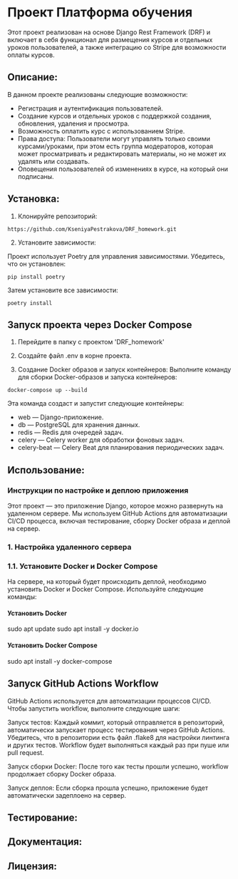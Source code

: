# Проект Платформа обучения

Этот проект реализован на основе Django Rest Framework (DRF) и включает в себя функционал для размещения курсов и
отдельных уроков пользователей, а также интеграцию со Stripe для возможности оплаты курсов.

## Описание:

В данном проекте реализованы следующие возможности:

- Регистрация и аутентификация пользователей.
- Создание курсов и отдельных уроков с поддержкой создания, обновления, удаления и просмотра.
- Возможность оплатить курс с использованием Stripe.
- Права доступа: Пользователи могут управлять только своими курсами/уроками, при этом есть группа модераторов, которая
  может просматривать и редактировать материалы, но не может их удалять или создавать.
- Оповещения пользователей об изменениях в курсе, на который они подписаны.

## Установка:

1. Клонируйте репозиторий:

```
https://github.com/KseniyaPestrakova/DRF_homework.git
```

2. Установите зависимости:

Проект использует Poetry для управления зависимостями. Убедитесь, что он установлен:

```
pip install poetry
```

Затем установите все зависимости:

```
poetry install
```

## Запуск проекта через Docker Compose

1. Перейдите в папку с проектом 'DRF_homework'

2. Создайте файл .env в корне проекта.
3. Создание Docker образов и запуск контейнеров:
   Выполните команду для сборки Docker-образов и запуска контейнеров:

```
docker-compose up --build
```

Эта команда создаст и запустит следующие контейнеры:

- web — Django-приложение.
- db — PostgreSQL для хранения данных.
- redis — Redis для очередей задач.
- celery — Celery worker для обработки фоновых задач.
- celery-beat — Celery Beat для планирования периодических задач.

## Использование:

### Инструкции по настройке и деплою приложения

Этот проект — это приложение Django, которое можно развернуть на удаленном сервере. Мы используем GitHub Actions для
автоматизации CI/CD процесса, включая тестирование, сборку Docker образа и деплой на сервер.

### 1. Настройка удаленного сервера

### 1.1. Установите Docker и Docker Compose

На сервере, на который будет происходить деплой, необходимо установить Docker и Docker Compose. Используйте следующие
команды:

#### Установить Docker

sudo apt update
sudo apt install -y docker.io

#### Установить Docker Compose

sudo apt install -y docker-compose

## Запуск GitHub Actions Workflow

GitHub Actions используется для автоматизации процессов CI/CD. Чтобы запустить workflow, выполните следующие шаги:

Запуск тестов: Каждый коммит, который отправляется в репозиторий, автоматически запускает процесс тестирования через
GitHub Actions. Убедитесь, что в репозитории есть файл .flake8 для настройки линтинга и других тестов. Workflow будет
выполняться каждый раз при пуше или pull request.

Запуск сборки Docker: После того как тесты прошли успешно, workflow продолжает сборку Docker образа.

Запуск деплоя: Если сборка прошла успешно, приложение будет автоматически задеплоено на сервер.

## Тестирование:

## Документация:

## Лицензия: 